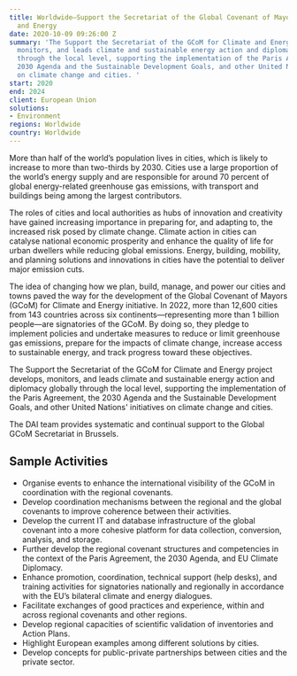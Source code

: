```yaml
---
title: Worldwide—Support the Secretariat of the Global Covenant of Mayors for Climate
  and Energy
date: 2020-10-09 09:26:00 Z
summary: 'The Support the Secretariat of the GCoM for Climate and Energy project develops,
  monitors, and leads climate and sustainable energy action and diplomacy globally
  through the local level, supporting the implementation of the Paris Agreement, the
  2030 Agenda and the Sustainable Development Goals, and other United Nations'' initiatives
  on climate change and cities. '
start: 2020
end: 2024
client: European Union
solutions:
- Environment
regions: Worldwide
country: Worldwide
---
```


More than half of the world’s population lives in cities, which is likely to increase to more than two-thirds by 2030. Cities use a large proportion of the world’s energy supply and are responsible for around 70 percent of global energy-related greenhouse gas emissions, with transport and buildings being among the largest contributors. 

The roles of cities and local authorities as hubs of innovation and creativity have gained increasing importance in preparing for, and adapting to, the increased risk posed by climate change. Climate action in cities can catalyse national economic prosperity and enhance the quality of life for urban dwellers while reducing global emissions. Energy, building, mobility, and planning solutions and innovations in cities have the potential to deliver major emission cuts. 

The idea of changing how we plan, build, manage, and power our cities and towns paved the way for the development of the Global Covenant of Mayors (GCoM) for Climate and Energy initiative. In 2022, more than 12,600 cities from 143 countries across six continents—representing more than 1 billion people—are signatories of the GCoM. By doing so, they pledge to implement policies and undertake measures to reduce or limit greenhouse gas emissions, prepare for the impacts of climate change, increase access to sustainable energy, and track progress toward these objectives. 

The Support the Secretariat of the GCoM for Climate and Energy project develops, monitors, and leads climate and sustainable energy action and diplomacy globally through the local level, supporting the implementation of the Paris Agreement, the 2030 Agenda and the Sustainable Development Goals, and other United Nations' initiatives on climate change and cities. 

The DAI team provides systematic and continual support to the Global GCoM Secretariat in Brussels. 

## Sample Activities
 
* Organise events to enhance the international visibility of the GCoM in coordination with the regional covenants.
* Develop coordination mechanisms between the regional and the global covenants to improve coherence between their activities.
* Develop the current IT and database infrastructure of the global covenant into a more cohesive platform for data collection, conversion, analysis, and storage. 
* Further develop the regional covenant structures and competencies in the context of the Paris Agreement, the 2030 Agenda, and EU Climate Diplomacy. 
* Enhance promotion, coordination, technical support (help desks), and training activities for signatories nationally and regionally in accordance with the EU’s bilateral climate and energy dialogues. 
* Facilitate exchanges of good practices and experience, within and across regional covenants and other regions. 
* Develop regional capacities of scientific validation of inventories and Action Plans. 
* Highlight European examples among different solutions by cities.
* Develop concepts for public-private partnerships between cities and the private sector.